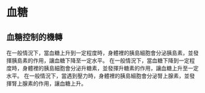 # 血糖
## 血糖控制的機轉
在一般情況下，當血糖上升到一定程度時，身體裡的胰島細胞會分泌胰島素，並發揮胰島素的作用，讓血糖下降至一定水平。
在一般情況下，當血糖下降到一定程度時，身體裡的胰島細胞會分泌升糖素，並發揮升糖素的作用，讓血糖上升至一定水平。
在一般情況下，當遇到壓力時，身體裡的胰島細胞會分泌腎上腺素，並發揮腎上腺素的作用，讓血糖上升。




